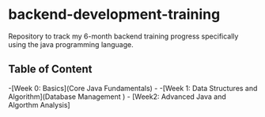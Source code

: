 # backend-development-training

Repository to track my 6-month backend training progress specifically using the java programming language.

## Table of Content

-[Week 0: Basics](Core Java Fundamentals) - -[Week 1: Data Structures and Algorithm](Database Management ) -
[Week2: Advanced Java and Algorthm Analysis]
